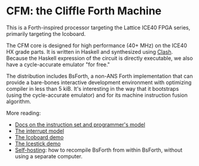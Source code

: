 CFM: the Cliffle Forth Machine
==============================

This is a Forth-inspired processor targeting the Lattice ICE40 FPGA series,
primarily targeting the Icoboard.

The CFM core is designed for high performance (40+ MHz) on the ICE40 HX grade
parts. It is written in Haskell and synthesized using [Clash]. Because the
Haskell expression of the circuit is directly executable, we also have a
cycle-accurate emulator "for free."

The distribution includes BsForth, a non-ANS Forth implementation that can
provide a bare-bones interactive development environment with optimizing
compiler in less than 5 kiB. It's interesting in the way that it bootstraps
(using the cycle-accurate emulator) and for its machine instruction fusion
algorithm.

More reading:

- [Docs on the instruction set and programmer's model](doc/core.mkdn)
- [The interrupt model](doc/interrupts.mkdn)
- [The Icoboard demo](doc/icoboard.mkdn)
- [The Icestick demo](doc/icestick.mkdn)
- [Self-hosting](doc/self-hosting.mkdn): how to recompile BsForth from within
  BsForth, without using a separate computer.

[Clash]: www.clash-lang.org
